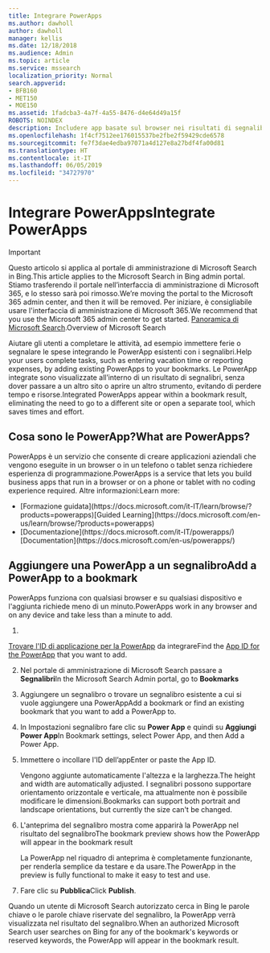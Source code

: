```yaml
---
title: Integrare PowerApps
ms.author: dawholl
author: dawholl
manager: kellis
ms.date: 12/18/2018
ms.audience: Admin
ms.topic: article
ms.service: mssearch
localization_priority: Normal
search.appverid:
- BFB160
- MET150
- MOE150
ms.assetid: 1fadcba3-4a7f-4a55-8476-d4e64d49a15f
ROBOTS: NOINDEX
description: Includere app basate sul browser nei risultati di segnalibri per Microsoft Search
ms.openlocfilehash: 1f4cf7512ee176015537be2fbe2f59429cde6578
ms.sourcegitcommit: fe7f3dae4edba97071a4d127e8a27bdf4fa00d81
ms.translationtype: HT
ms.contentlocale: it-IT
ms.lasthandoff: 06/05/2019
ms.locfileid: "34727970"
---
```

# <a name="integrate-powerapps"></a><span data-ttu-id="5bd23-103">Integrare PowerApps</span><span class="sxs-lookup"><span data-stu-id="5bd23-103">Integrate PowerApps</span></span>

> [!IMPORTANT]
> <span data-ttu-id="5bd23-104">Questo articolo si applica al portale di amministrazione di Microsoft Search in Bing.</span><span class="sxs-lookup"><span data-stu-id="5bd23-104">This article applies to the Microsoft Search in Bing admin portal.</span></span> <span data-ttu-id="5bd23-105">Stiamo trasferendo il portale nell’interfaccia di amministrazione di Microsoft 365, e lo stesso sarà poi rimosso.</span><span class="sxs-lookup"><span data-stu-id="5bd23-105">We’re moving the portal to the Microsoft 365 admin center, and then it will be removed.</span></span> <span data-ttu-id="5bd23-106">Per iniziare, è consigliabile usare l'interfaccia di amministrazione di Microsoft 365.</span><span class="sxs-lookup"><span data-stu-id="5bd23-106">We recommend that you use the Microsoft 365 admin center to get started.</span></span> <span data-ttu-id="5bd23-107">[Panoramica di Microsoft Search](overview-microsoft-search.md).</span><span class="sxs-lookup"><span data-stu-id="5bd23-107">Overview of Microsoft Search</span></span>
    
<span data-ttu-id="5bd23-108">Aiutare gli utenti a completare le attività, ad esempio immettere ferie o segnalare le spese integrando le PowerApp esistenti con i segnalibri.</span><span class="sxs-lookup"><span data-stu-id="5bd23-108">Help your users complete tasks, such as entering vacation time or reporting expenses, by adding existing PowerApps to your bookmarks.</span></span> <span data-ttu-id="5bd23-109">Le PowerApp integrate sono visualizzate all’interno di un risultato di segnalibri, senza dover passare a un altro sito o aprire un altro strumento, evitando di perdere tempo e risorse.</span><span class="sxs-lookup"><span data-stu-id="5bd23-109">Integrated PowerApps appear within a bookmark result, eliminating the need to go to a different site or open a separate tool, which saves times and effort.</span></span>
  
## <a name="what-are-powerapps"></a><span data-ttu-id="5bd23-110">Cosa sono le PowerApp?</span><span class="sxs-lookup"><span data-stu-id="5bd23-110">What are PowerApps?</span></span>

<span data-ttu-id="5bd23-111">PowerApps è un servizio che consente di creare applicazioni aziendali che vengono eseguite in un browser o in un telefono o tablet senza richiedere esperienza di programmazione.</span><span class="sxs-lookup"><span data-stu-id="5bd23-111">PowerApps is a service that lets you build business apps that run in a browser or on a phone or tablet with no coding experience required.</span></span> <span data-ttu-id="5bd23-112">Altre informazioni:</span><span class="sxs-lookup"><span data-stu-id="5bd23-112">Learn more:</span></span>
  
- <span data-ttu-id="5bd23-113">
  [Formazione guidata](https://docs.microsoft.com/it-IT/learn/browse/?products=powerapps)</span><span class="sxs-lookup"><span data-stu-id="5bd23-113">[Guided Learning](https://docs.microsoft.com/en-us/learn/browse/?products=powerapps)</span></span>
    
- <span data-ttu-id="5bd23-114">
  [Documentazione](https://docs.microsoft.com/it-IT/powerapps/)</span><span class="sxs-lookup"><span data-stu-id="5bd23-114">[Documentation](https://docs.microsoft.com/en-us/powerapps/)</span></span>
    
## <a name="add-a-powerapp-to-a-bookmark"></a><span data-ttu-id="5bd23-115">Aggiungere una PowerApp a un segnalibro</span><span class="sxs-lookup"><span data-stu-id="5bd23-115">Add a PowerApp to a bookmark</span></span>

<span data-ttu-id="5bd23-116">PowerApps funziona con qualsiasi browser e su qualsiasi dispositivo e l'aggiunta richiede meno di un minuto.</span><span class="sxs-lookup"><span data-stu-id="5bd23-116">PowerApps work in any browser and on any device and take less than a minute to add.</span></span>
  
1. <span data-ttu-id="5bd23-117">
  [Trovare l'ID di applicazione per la PowerApp](https://docs.microsoft.com/it-IT/powerapps/maker/canvas-apps/get-sessionid#get-an-app-id) da integrare</span><span class="sxs-lookup"><span data-stu-id="5bd23-117">Find the [App ID for the PowerApp](https://docs.microsoft.com/en-us/powerapps/maker/canvas-apps/get-sessionid#get-an-app-id) that you want to add.</span></span> 
    
2. <span data-ttu-id="5bd23-118">Nel portale di amministrazione di Microsoft Search passare a **Segnalibri**</span><span class="sxs-lookup"><span data-stu-id="5bd23-118">In the Microsoft Search Admin portal, go to **Bookmarks**</span></span>
    
3. <span data-ttu-id="5bd23-119">Aggiungere un segnalibro o trovare un segnalibro esistente a cui si vuole aggiungere una PowerApp</span><span class="sxs-lookup"><span data-stu-id="5bd23-119">Add a bookmark or find an existing bookmark that you want to add a PowerApp to.</span></span>
    
4. <span data-ttu-id="5bd23-120">In Impostazioni segnalibro fare clic su **Power App** e quindi su **Aggiungi Power App**</span><span class="sxs-lookup"><span data-stu-id="5bd23-120">In Bookmark settings, select Power App, and then Add a Power App.</span></span>
    
5. <span data-ttu-id="5bd23-121">Immettere o incollare l'ID dell’app</span><span class="sxs-lookup"><span data-stu-id="5bd23-121">Enter or paste the App ID.</span></span>
    
    <span data-ttu-id="5bd23-122">Vengono aggiunte automaticamente l'altezza e la larghezza.</span><span class="sxs-lookup"><span data-stu-id="5bd23-122">The height and width are automatically adjusted.</span></span> <span data-ttu-id="5bd23-123">I segnalibri possono supportare orientamento orizzontale e verticale, ma attualmente non è possibile modificare le dimensioni.</span><span class="sxs-lookup"><span data-stu-id="5bd23-123">Bookmarks can support both portrait and landscape orientations, but currently the size can't be changed.</span></span>
    
6. <span data-ttu-id="5bd23-124">L'anteprima del segnalibro mostra come apparirà la PowerApp nel risultato del segnalibro</span><span class="sxs-lookup"><span data-stu-id="5bd23-124">The bookmark preview shows how the PowerApp will appear in the bookmark result</span></span>
    
    <span data-ttu-id="5bd23-125">La PowerApp nel riquadro di anteprima è completamente funzionante, per renderla semplice da testare e da usare.</span><span class="sxs-lookup"><span data-stu-id="5bd23-125">The PowerApp in the preview is fully functional to make it easy to test and use.</span></span>
    
7. <span data-ttu-id="5bd23-126">Fare clic su **Pubblica**</span><span class="sxs-lookup"><span data-stu-id="5bd23-126">Click **Publish**.</span></span>
    
<span data-ttu-id="5bd23-127">Quando un utente di Microsoft Search autorizzato cerca in Bing le parole chiave o le parole chiave riservate del segnalibro, la PowerApp verrà visualizzata nel risultato del segnalibro.</span><span class="sxs-lookup"><span data-stu-id="5bd23-127">When an authorized Microsoft Search user searches on Bing for any of the bookmark's keywords or reserved keywords, the PowerApp will appear in the bookmark result.</span></span>

  

